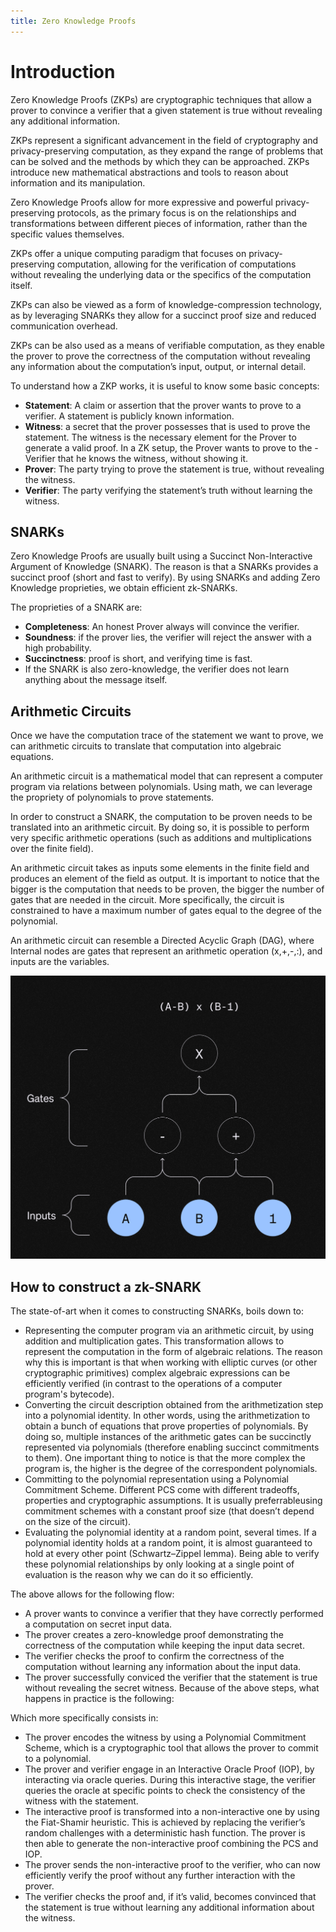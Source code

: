 ```yaml
---
title: Zero Knowledge Proofs
---
```


# Introduction

Zero Knowledge Proofs (ZKPs) are cryptographic techniques that allow a prover to convince a verifier that a given statement is true without revealing any additional information.

ZKPs represent a significant advancement in the field of cryptography and privacy-preserving computation, as they expand the range of problems that can be solved and the methods by which they can be approached. ZKPs introduce new mathematical abstractions and tools to reason about information and its manipulation.

Zero Knowledge Proofs allow for more expressive and powerful privacy-preserving protocols, as the primary focus is on the relationships and transformations between different pieces of information, rather than the specific values themselves.

ZKPs offer a unique computing paradigm that focuses on privacy-preserving computation, allowing for the verification of computations without revealing the underlying data or the specifics of the computation itself.

ZKPs can also be viewed as a form of knowledge-compression technology, as by leveraging SNARKs they allow for a succinct proof size and reduced communication overhead.

ZKPs can be also used as a means of verifiable computation, as they enable the prover to prove the correctness of the computation without revealing any information about the computation’s input, output, or internal detail.

To understand how a ZKP works, it is useful to know some basic concepts:

- **Statement**: A claim or assertion that the prover wants to prove to a verifier. A statement is publicly known information.
- **Witness**: a secret that the prover possesses that is used to prove the statement. The witness is the necessary element for the Prover to generate a valid proof. In a ZK setup, the Prover wants to prove to the - Verifier that he knows the witness, without showing it.
- **Prover**: The party trying to prove the statement is true, without revealing the witness.
- **Verifier**: The party verifying the statement’s truth without learning the witness.

## SNARKs
Zero Knowledge Proofs are usually built using a Succinct Non-Interactive Argument of Knowledge (SNARK). The reason is that a SNARKs provides a succinct proof (short and fast to verify). By using SNARKs and adding Zero Knowledge proprieties, we obtain efficient zk-SNARKs.

The proprieties of a SNARK are:

- **Completeness**: An honest Prover always will convince the verifier.
- **Soundness**: if the prover lies, the verifier will reject the answer with a high probability.
- **Succinctness**: proof is short, and verifying time is fast.
- If the SNARK is also zero-knowledge, the verifier does not learn anything about the message itself.


## Arithmetic Circuits

Once we have the computation trace of the statement we want to prove, we can arithmetic circuits to translate that computation into algebraic equations.

An arithmetic circuit is a mathematical model that can represent a computer program via relations between polynomials. Using math, we can leverage the propriety of polynomials to prove statements.

In order to construct a SNARK, the computation to be proven needs to be translated into an arithmetic circuit. By doing so, it is possible to perform very specific arithmetic operations (such as additions and multiplications over the finite field). 

An arithmetic circuit takes as inputs some elements in the finite field and produces an element of the field as output. It is important to notice that the bigger is the computation that needs to be proven, the bigger the number of gates that are needed in the circuit. More specifically, the circuit is constrained to have a maximum number of gates equal to the degree of the polynomial.


An arithmetic circuit can resemble a Directed Acyclic Graph (DAG), where Internal nodes are gates that represent an arithmetic operation (x,+,-,:), and inputs are the variables.

![Circuit](../../../../assets/zk-gates.png)


## How to construct a zk-SNARK


The state-of-art when it comes to constructing SNARKs, boils down to:

- Representing the computer program via an arithmetic circuit, by using addition and multiplication gates. This transformation allows to represent the computation in the form of algebraic relations. The reason why this is important is that when working with elliptic curves (or other cryptographic primitives) complex algebraic expressions can be efficiently verified (in contrast to the operations of a computer program's bytecode).
- Converting the circuit description obtained from the arithmetization step into a polynomial identity. In other words, using the arithmetization to obtain a bunch of equations that prove properties of polynomials. By doing so, multiple instances of the arithmetic gates can be succinctly represented via polynomials (therefore enabling succinct commitments to them). One important thing to notice is that the more complex the program is, the higher is the degree of the correspondent polynomials. 
- Committing to the polynomial representation using a Polynomial Commitment Scheme. Different PCS come with different tradeoffs, properties and cryptographic assumptions. It is usually preferrableusing commitment schemes with a constant proof size (that doesn’t depend on the size of the circuit).
- Evaluating the polynomial identity at a random point, several times. If a polynomial identity holds at a random point, it is almost guaranteed to hold at every other point (Schwartz–Zippel lemma). Being able to verify these polynomial relationships by only looking at a single point of evaluation is the reason why we can do it so efficiently.

The above allows for the following flow:

- A prover wants to convince a verifier that they have correctly performed a computation on secret input data.
- The prover creates a zero-knowledge proof demonstrating the correctness of the computation while keeping the input data secret.
- The verifier checks the proof to confirm the correctness of the computation without learning any information about the input data.
- The prover successfully conviced the verifier that the statement is true without revealing the secret witness.
Because of the above steps, what happens in practice is the following:

Which more specifically consists in:

- The prover encodes the witness by using a Polynomial Commitment Scheme, which is a cryptographic tool that allows the prover to commit to a polynomial.
- The prover and verifier engage in an Interactive Oracle Proof (IOP), by interacting via oracle queries. During this interactive stage, the verifier queries the oracle at specific points to check the consistency of the witness with the statement.
- The interactive proof is transformed into a non-interactive one by using the Fiat-Shamir heuristic. This is achieved by replacing the verifier’s random challenges with a deterministic hash function. The prover is then able to generate the non-interactive proof combining the PCS and IOP.
- The prover sends the non-interactive proof to the verifier, who can now efficiently verify the proof without any further interaction with the prover.
- The verifier checks the proof and, if it’s valid, becomes convinced that the statement is true without learning any additional information about the witness.
